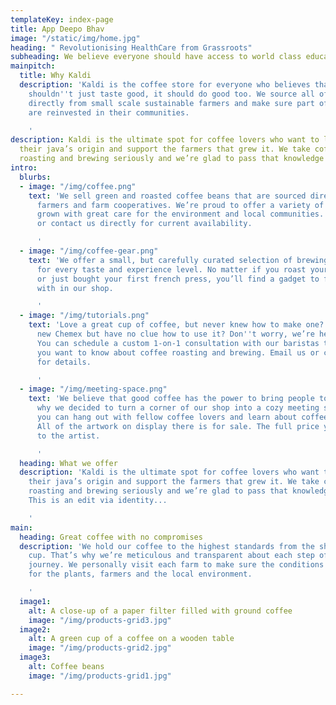 ```yaml
---
templateKey: index-page
title: App Deepo Bhav
image: "/static/img/home.jpg"
heading: " Revolutionising HealthCare from Grassroots"
subheading: We believe everyone should have access to world class education.
mainpitch:
  title: Why Kaldi
  description: 'Kaldi is the coffee store for everyone who believes that great coffee
    shouldn''t just taste good, it should do good too. We source all of our beans
    directly from small scale sustainable farmers and make sure part of the profits
    are reinvested in their communities.

    '
description: Kaldi is the ultimate spot for coffee lovers who want to learn about
  their java’s origin and support the farmers that grew it. We take coffee production,
  roasting and brewing seriously and we’re glad to pass that knowledge to anyone.
intro:
  blurbs:
  - image: "/img/coffee.png"
    text: 'We sell green and roasted coffee beans that are sourced directly from independent
      farmers and farm cooperatives. We’re proud to offer a variety of coffee beans
      grown with great care for the environment and local communities. Check our post
      or contact us directly for current availability.

      '
  - image: "/img/coffee-gear.png"
    text: 'We offer a small, but carefully curated selection of brewing gear and tools
      for every taste and experience level. No matter if you roast your own beans
      or just bought your first french press, you’ll find a gadget to fall in love
      with in our shop.

      '
  - image: "/img/tutorials.png"
    text: 'Love a great cup of coffee, but never knew how to make one? Bought a fancy
      new Chemex but have no clue how to use it? Don''t worry, we’re here to help.
      You can schedule a custom 1-on-1 consultation with our baristas to learn anything
      you want to know about coffee roasting and brewing. Email us or call the store
      for details.

      '
  - image: "/img/meeting-space.png"
    text: 'We believe that good coffee has the power to bring people together. That’s
      why we decided to turn a corner of our shop into a cozy meeting space where
      you can hang out with fellow coffee lovers and learn about coffee making techniques.
      All of the artwork on display there is for sale. The full price you pay goes
      to the artist.

      '
  heading: What we offer
  description: 'Kaldi is the ultimate spot for coffee lovers who want to learn about
    their java’s origin and support the farmers that grew it. We take coffee production,
    roasting and brewing seriously and we’re glad to pass that knowledge to anyone.
    This is an edit via identity...

    '
main:
  heading: Great coffee with no compromises
  description: 'We hold our coffee to the highest standards from the shrub to the
    cup. That’s why we’re meticulous and transparent about each step of the coffee’s
    journey. We personally visit each farm to make sure the conditions are optimal
    for the plants, farmers and the local environment.

    '
  image1:
    alt: A close-up of a paper filter filled with ground coffee
    image: "/img/products-grid3.jpg"
  image2:
    alt: A green cup of a coffee on a wooden table
    image: "/img/products-grid2.jpg"
  image3:
    alt: Coffee beans
    image: "/img/products-grid1.jpg"

---
```

